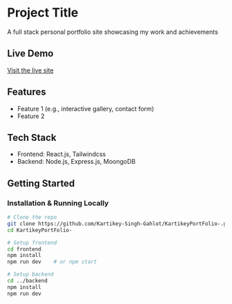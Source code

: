# Project Title

A full stack personal portfolio site showcasing my work and achievements

## Live Demo
[Visit the live site](https://kartikey-portfolio-frontend.vercel.app/)

## Features
- Feature 1 (e.g., interactive gallery, contact form)
- Feature 2

## Tech Stack
- Frontend: React.js, Tailwindcss
- Backend: Node.js, Express.js, MoongoDB

## Getting Started

### Installation & Running Locally
```bash
# Clone the repo
git clone https://github.com/Kartikey-Singh-Gahlot/KartikeyPortFolio-.git
cd KartikeyPortFolio-

# Setup frontend
cd frontend
npm install
npm run dev    # or npm start

# Setup backend
cd ../backend
npm install
npm run dev


